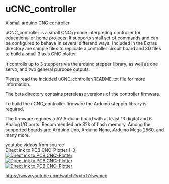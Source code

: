 uCNC_controller
===============

A small arduino CNC controller

uCNC_controller is a small CNC g-code interpreting controller for educational or home projects.
It supports small set of commands and can be configured to behave in several differend ways.
Included in the Extras directory are sample files to replicate a controller circuit board and 3D files to build a small 3 axis CNC plotter.

It controlls up to 3 steppers via the arduino stepper library, as well as one servo, and two general purpose outputs.

Please read the included uCNC_controller/README.txt file for more information.

The beta directory contains prerelease versions of the controller firmware.

To build the uCNC_controller firmware the Arduino stepper library is required.

The firmware requires a 5V Arduino board with at least 13 digital and 6 Analog I/O ports.
Recommended are 32k of flash memory.
Among the supported boards are: Arduino Uno, Arduino Nano, Arduino Mega 2560, and many more.

youtube videos from source  
Direct ink to PCB CNC-Plotter 1-3  
[![Direct ink to PCB CNC-Plotter](http://img.youtube.com/vi/rLQajSRnELc/0.jpg)](http://www.youtube.com/watch?rLQajSRnELc)  
[![Direct ink to PCB CNC-Plotter](http://img.youtube.com/vi/QPSfblHRvac/0.jpg)](http://www.youtube.com/watch?v=QPSfblHRvac)  
[![Direct ink to PCB CNC-Plotter](http://img.youtube.com/vi/kcXlak7RNV0/0.jpg)](http://www.youtube.com/watch?v=kcXlak7RNV0)  

https://www.youtube.com/watch?v=foT7rlwymcc
